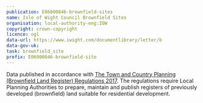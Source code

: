 ```yaml
---
publication: E06000046-brownfield-sites
name: Isle of Wight Council Brownfield Sites
organisation: local-authority-eng:IOW
copyright: crown-copyright
licence: ogl
data-url: https://www.iwight.com/documentlibrary/letter/b
data-gov-uk: 
task: brownfield_site
prefix: E06000046-brownfield-site
---
```


Data published in accordance with [The Town and Country Planning (Brownfield Land Register) Regulations 2017](http://www.legislation.gov.uk/uksi/2017/403/contents/made).
The regulations require Local Planning Authorities to prepare, maintain and publish registers of previously developed (brownfield) land suitable for residential development.

